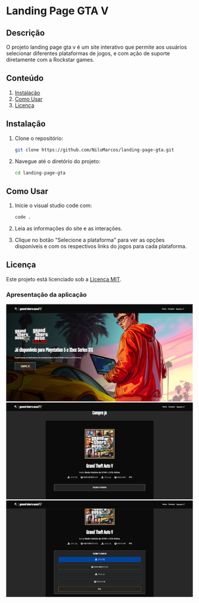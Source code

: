 # Landing Page GTA V

## Descrição
O projeto landing page gta v é um site interativo que permite aos usuários selecionar diferentes plataformas de jogos, e com ação de suporte diretamente com a Rockstar games.

## Conteúdo

1. [Instalação](#instalação)
2. [Como Usar](#como-usar)
4. [Licença](#licença)

## Instalação

1. Clone o repositório:

    ```bash
    git clone https://github.com/NiloMarcos/landing-page-gta.git
    ```

2. Navegue até o diretório do projeto:

    ```bash
    cd landing-page-gta
    ```

## Como Usar

1. Inicie o visual studio code com:

    ```bash
    code .
    ```

2. Leia as informações do site e as interações.

3. Clique no botão "Selecione a plataforma" para ver as opções disponíveis e com os respectivos links do jogos para cada plataforma.


## Licença

Este projeto está licenciado sob a [Licença MIT](LICENSE).

### Apresentação da aplicação
<p align="center">

<tr>
  <td>
    <img src="src/imgs/screen-1.png">
  </td>
  <td>
    <img src="src/imgs/screen-2.png">
  </td>
  <td>
    <img src="src/imgs/screen-3.png">
  </td>
</tr>

